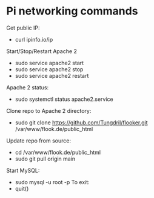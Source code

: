 # Pi networking commands
Get public IP:
- curl ipinfo.io/ip

Start/Stop/Restart Apache 2
- sudo service apache2 start
- sudo service apache2 stop
- sudo service apache2 restart

Apache 2 status:
- sudo systemctl status apache2.service

Clone repo to Apache 2 directory:
- sudo git clone https://github.com/Tungdril/flooker.git /var/www/flook.de/public_html

Update repo from source:
- cd /var/www/flook.de/public_html
- sudo git pull origin main

Start MySQL:
- sudo mysql -u root -p
To exit:
- quit() 